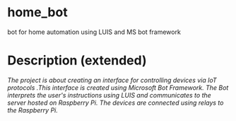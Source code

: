 # home_bot
bot for home automation using LUIS and MS bot framework
# Description (extended)
  *The project is about creating an interface for controlling devices via IoT protocols .This interface is created using Microsoft Bot Framework. The Bot interprets the user's instructions using LUIS and communicates to the server hosted on Raspberry Pi. The devices are connected using relays to the Raspberry Pi.*
